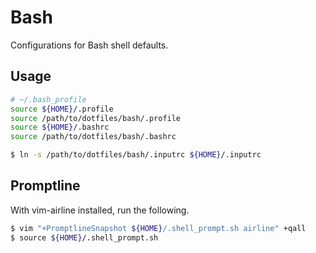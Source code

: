# Bash

Configurations for Bash shell defaults.

## Usage

```sh
# ~/.bash_profile
source ${HOME}/.profile
source /path/to/dotfiles/bash/.profile
source ${HOME}/.bashrc
source /path/to/dotfiles/bash/.bashrc
```

```sh
$ ln -s /path/to/dotfiles/bash/.inputrc ${HOME}/.inputrc
```

## Promptline

With vim-airline installed, run the following.

```sh
$ vim "+PromptlineSnapshot ${HOME}/.shell_prompt.sh airline" +qall
$ source ${HOME}/.shell_prompt.sh
```
